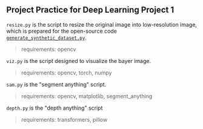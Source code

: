 ## Project Practice for Deep Learning Project 1

`resize.py` is the script to resize the original image into low-resolution image, which is prepared for the open-source code [`generate_synthetic_dataset.py`](https://github.com/goutamgmb/deep-burst-sr/blob/master/util_scripts/generate_synthetic_dataset.py).

> requirements: opencv

`viz.py` is the script designed to visualize the bayer image.
> requirements: opencv, torch, numpy

`sam.py` is the "segment anything" script.
> requirements: opencv, matplotlib, segment_anything

`depth.py` is the "depth anything" script
> requirements: transformers, pillow